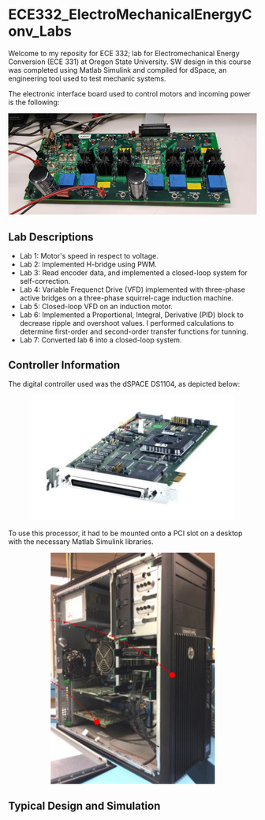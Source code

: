 # ECE332_ElectroMechanicalEnergyConv_Labs
Welcome to my reposity for ECE 332; lab for Electromechanical Energy Conversion (ECE 331) at Oregon State University. SW design in this course was completed using Matlab Simulink and compiled for dSpace, an engineering tool used to test mechanic systems.

The electronic interface board used to control motors and incoming power is the following:
<p align="center">
  <img src="https://github.com/victorg11/ECE332_ElectroMechanicalEnergyConv_Labs/blob/master/PowerElectronicsInterfaceBoard.png" s=5>
</p>

## Lab Descriptions
* Lab 1: Motor's speed in respect to voltage.
* Lab 2: Implemented H-bridge using PWM.
* Lab 3: Read encoder data, and implemented a closed-loop system for self-correction.
* Lab 4: Variable Frequenct Drive (VFD) implemented with three-phase active bridges on a three-phase squirrel-cage induction machine.
* Lab 5: Closed-loop VFD on an induction motor.
* Lab 6: Implemented a Proportional, Integral, Derivative (PID) block to decrease ripple and overshoot values. I performed calculations to determine first-order and second-order transfer functions for tunning. 
* Lab 7: Converted lab 6 into a closed-loop system.

## Controller Information
The digital controller used was the dSPACE DS1104, as depicted below:
<p align="center">
  <img src="https://github.com/victorg11/ECE332_ElectroMechanicalEnergyConv_Labs/blob/master/Processor.png" s=5>
</p>

To use this processor, it had to be mounted onto a PCI slot on a desktop with the necessary Matlab Simulink libraries. 
<p align="center">
  <img src="https://github.com/victorg11/ECE332_ElectroMechanicalEnergyConv_Labs/blob/master/ComputerHWSetup.png" s=5>
</p>


## Typical Design and Simulation
